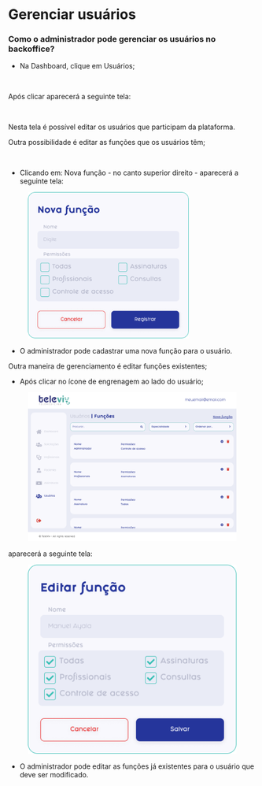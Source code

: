 # Gerenciar usuários

### Como o administrador pode gerenciar os usuários no backoffice?

* Na Dashboard, clique em Usuários;

<figure><img src="../../.gitbook/assets/Captura de Tela 2023-05-11 às 15.23.34 (1).png" alt=""><figcaption></figcaption></figure>

Após clicar aparecerá a seguinte tela:

<figure><img src="../../.gitbook/assets/Captura de Tela 2023-05-11 às 15.28.45.png" alt=""><figcaption></figcaption></figure>

Nesta tela é possível editar os usuários que participam da plataforma.

Outra possibilidade é editar as funções que os usuários têm;

<figure><img src="../../.gitbook/assets/Captura de Tela 2023-04-24 às 19.15.21.png" alt=""><figcaption></figcaption></figure>

* Clicando em: Nova função - no canto superior direito -  aparecerá a seguinte tela:

<figure><img src="../../.gitbook/assets/image.png" alt="" width="327"><figcaption></figcaption></figure>

* O administrador pode cadastrar uma nova função para o usuário.

Outra maneira de gerenciamento é editar funções existentes;

* Após clicar no ícone de engrenagem ao lado do usuário;

<figure><img src="../../.gitbook/assets/image (3).png" alt=""><figcaption></figcaption></figure>

aparecerá a seguinte tela:

<figure><img src="../../.gitbook/assets/image (2).png" alt=""><figcaption></figcaption></figure>

* O administrador pode editar as funções já existentes para o usuário que deve ser modificado.
